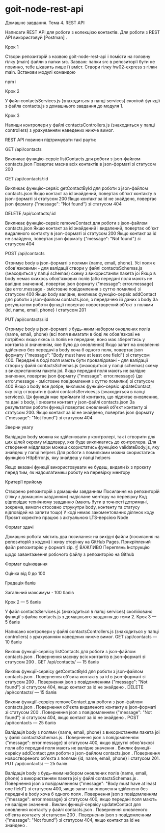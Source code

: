 # goit-node-rest-api
Домашнє завдання. Тема 4. REST API



Написати REST API для роботи з колекцією контактів. Для роботи з REST API використовуй [Postman] .



Крок 1

Cтвори репозиторій з назвою goit-node-rest-api і помісти на головну гілку (main) файли з папки src. Завваж: папки src в репозиторії бути не повинно, тебе цікавить лише її вміст.
Створи гілку hw02-express з гілки main.
Встанови модулі командою


npm i



Крок 2

У файл contactsServices.js (знаходиться в папці services) скопіюй функції з файла contacts.js з домашнього завдання до модуля 1.



Крок 3

Напиши контролери у файлі contactsControllers.js (знаходиться у папці controllers) з урахуванням наведених нижче вимог.



REST API повинен підтримувати такі раути:

GET /api/contacts

Викликає функцію-сервіс listContacts для роботи з json-файлом contacts.json
Повертає масив всіх контактів в json-форматі зі статусом 200


GET /api/contacts/:id

Викликає функцію-сервіс getContactById для роботи з json-файлом contacts.json
Якщо контакт за id знайдений, повертає об'єкт контакту в json-форматі зі статусом 200
Якщо контакт за id не знайдено, повертає json формату {"message": "Not found"} зі статусом 404


DELETE /api/contacts/:id

Викликає функцію-сервіс removeContact для роботи з json-файлом contacts.json
Якщо контакт за id знайдений і видалений, повертає об'єкт видаленого контакту в json-форматі зі статусом 200
Якщо контакт за id не знайдено, повертає json формату {"message": "Not found"} зі статусом 404


POST /api/contacts

Отримує body в json-форматі з полями {name, email, phone}. Усі поля є обов'язковими - для валідації створи у файлі contactsSchemas.js (знаходиться у папці schemas) схему з використаням пакета joi
Якщо в body немає якихось обов'язкових полів (або передані поля мають не валідне значення), повертає json формату {"message": error.message} (де error.message - змістовне повідомлення з суттю помилки) зі статусом 400
Якщо body валідне, викликає функцію-сервіс addContact для роботи з json-файлом contacts.json, з передачею їй даних з body
За результатом роботи функції повертає новостворений об'єкт з полями {id, name, email, phone} і статусом 201


PUT /api/contacts/:id

Отримує body в json-форматі з будь-яким набором оновлених полів (name, email, phone) (всі поля вимагати в боді як обов'язкові не потрібно: якщо якесь із полів не передане, воно має зберегтись у контакта зі значенням, яке було до оновлення)
Якщо запит на оновлення здійснено без передачі в body хоча б одного поля, повертає json формату {"message": "Body must have at least one field"} зі статусом 400.
Передані в боді поля мають бути провалідовані - для валідації створи у файлі contactsSchemas.js (знаходиться у папці schemas) схему з використанням пакета joi. Якщо передані поля мають не валідне значення, повертає json формату {"message": error.message} (де error.message - змістовне повідомлення з суттю помилки) зі статусом 400
Якщо з body все добре, викликає функцію-сервіс updateContact, яку слід створити в файлі contactsServices.js (знаходиться в папці services). Ця функція має приймати id контакта, що підлягає оновленню, та дані з body, і оновити контакт у json-файлі contacts.json
За результатом роботи функції повертає оновлений об'єкт контакту зі статусом 200.
Якщо контакт за id не знайдено, повертає json формату {"message": "Not found"} зі статусом 404


Зверни увагy


Валідацію body можна як здійснювати у контролері, так і створити для цих цілей окрему міддлвару, яка буде викликатись до контролера. Для створення міддлвари можеш скористатись функцією validateBody.js, яку знайдеш у папці helpers
Для роботи з помилками можна скористатись функцією HttpError.js, яку знайдеш у папці helpers


Якщо вказані функції використовувати не будеш, видали їх з проєкту перед тим, як надсилатимеш роботу на перевірку ментору



Критерії прийому

Створено репозиторій з домашнім завданням
Посилання на репозиторій (гілку з домашнім завданням) надіслане ментору на перевірку
Код відповідає технічному завданню (мають бути в точності дотримані, зокрема, вимоги стосовно струкутри body, контенту та статусу відповідей на запити тощо)
У коді немає закоментованих ділянок коду
Проєкт коректно працює з актуальною LTS-версією Node


Формат здачі

Домашня робота містить два посилання: на вихідні файли (посилання на репозиторій з кодом) і живу сторінку на GitHub Pages.
Прикрiплений файл репозиторію у форматi zip.
☝ ВАЖЛИВО 
Переглянь Iнструкцію щодо завантаження робочого файлу з репозиторію на Github


Формат оцінювання

Оцiнка вiд 0 до 100


Градацiя балів

Загальний максимум - 100 балiв

Крок 2 — 5 балів

У файл contactsServices.js (знаходиться в папці services) скопійовано функції з файла contacts.js з домашнього завдання до теми 2.
Крок 3 — 5 балів

Написано контролери у файлі contactsControllers.js (знаходиться у папці controllers) з урахуванням наведених нижче вимог.
GET /api/contacts — 10 балів

Виклик функції-сервісу listContacts для роботи з json-файлом contacts.json .
Повернення масиву всіх контактів в json-форматі зі статусом 200 .
GET /api/contacts/ — 15 балів

Виклик функції-сервісу getContactById для роботи з json-файлом contacts.json .
Повернення об'єкта контакту за id в json-форматі зі статусом 200 .
Повернення json з повідомленням {"message": "Not found"} зі статусом 404, якщо контакт за id не знайдено .
DELETE /api/contacts/ — 15 балів

Виклик функції-сервісу removeContact для роботи з json-файлом contacts.json .
Повернення об'єкта видаленого контакту в json-форматі зі статусом 200 .
Повернення json з повідомленням {"message": "Not found"} зі статусом 404, якщо контакт за id не знайдено .
POST /api/contacts — 25 балів

Валідація body з полями {name, email, phone} з використанням пакета joi у файлі contactsSchemas.js .
Повернення json з повідомленням {"message": error.message} зі статусом 400, якщо відсутні обов'язкові поля або передані поля мають не валідне значення .
Виклик функції-сервісу addContact для роботи з json-файлом contacts.json .
Повернення новоствореного об'єкта з полями {id, name, email, phone} і статусом 201.
PUT /api/contacts/ — 25 балів

Валідація body з будь-яким набором оновлених полів (name, email, phone) з використанням пакета joi у файлі contactsSchemas.js .
Повернення json з повідомленням {"message": "Body must have at least one field"} зі статусом 400, якщо запит на оновлення здійснено без передачі в body хоча б одного поля .
Повернення json з повідомленням {"message": error.message} зі статусом 400, якщо передані поля мають не валідне значення .
Виклик функції-сервісу updateContact для оновлення контакту у файлі contacts.json .
Повернення оновленого об'єкта контакту зі статусом 200 .
Повернення json з повідомленням {"message": "Not found"} зі статусом 404, якщо контакт за id не знайдено .
